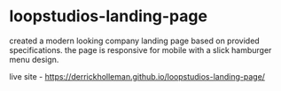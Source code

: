 # loopstudios-landing-page
created a modern looking company landing page based on provided specifications.  the page is responsive for mobile with a slick hamburger menu design.

live site - https://derrickholleman.github.io/loopstudios-landing-page/
